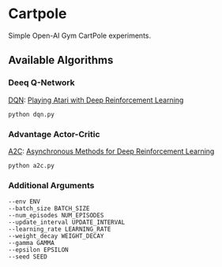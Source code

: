 # Cartpole

Simple Open-AI Gym CartPole experiments.

## Available Algorithms

### Deeq Q-Network
[DQN](https://github.com/lexiconium/cartpole/blob/main/dqn.py): [Playing Atari with Deep Reinforcement Learning](https://arxiv.org/abs/1312.5602)
```
python dqn.py
```

### Advantage Actor-Critic
[A2C](https://github.com/lexiconium/cartpole/blob/main/a2c.py): [Asynchronous Methods for Deep Reinforcement Learning](https://arxiv.org/abs/1602.01783)
```
python a2c.py
```

### Additional Arguments

```
--env ENV
--batch_size BATCH_SIZE
--num_episodes NUM_EPISODES
--update_interval UPDATE_INTERVAL
--learning_rate LEARNING_RATE
--weight_decay WEIGHT_DECAY
--gamma GAMMA
--epsilon EPSILON
--seed SEED
```
